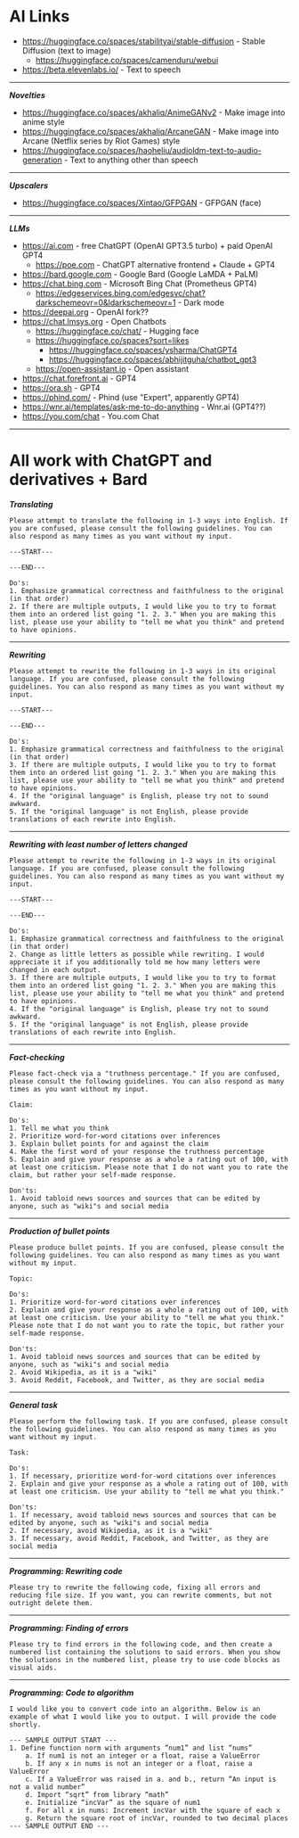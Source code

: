# AI Links

- https://huggingface.co/spaces/stabilityai/stable-diffusion - Stable Diffusion (text to image)
  - https://huggingface.co/spaces/camenduru/webui
- https://beta.elevenlabs.io/ - Text to speech

---

**_Novelties_**

- https://huggingface.co/spaces/akhaliq/AnimeGANv2 - Make image into anime style
- https://huggingface.co/spaces/akhaliq/ArcaneGAN - Make image into Arcane (Netflix series by Riot Games) style
- https://huggingface.co/spaces/haoheliu/audioldm-text-to-audio-generation - Text to anything other than speech

---

**_Upscalers_**

- https://huggingface.co/spaces/Xintao/GFPGAN - GFPGAN (face)

---

**_LLMs_**

- https://ai.com - free ChatGPT (OpenAI GPT3.5 turbo) + paid OpenAI GPT4
  - https://poe.com - ChatGPT alternative frontend + Claude + GPT4
- https://bard.google.com - Google Bard (Google LaMDA + PaLM)
- https://chat.bing.com - Microsoft Bing Chat (Prometheus GPT4)
  - https://edgeservices.bing.com/edgesvc/chat?darkschemeovr=0&ldarkschemeovr=1 - Dark mode
- https://deepai.org - OpenAI fork??
- https://chat.lmsys.org - Open Chatbots
  - https://huggingface.co/chat/ - Hugging face
  - https://huggingface.co/spaces?sort=likes
    - https://huggingface.co/spaces/ysharma/ChatGPT4
    - https://huggingface.co/spaces/abhijitguha/chatbot_gpt3
  - https://open-assistant.io - Open assistant
- https://chat.forefront.ai - GPT4
- https://ora.sh - GPT4
- https://phind.com/ - Phind (use "Expert", apparently GPT4)
- https://wnr.ai/templates/ask-me-to-do-anything - Wnr.ai (GPT4??)
- https://you.com/chat - You.com Chat

---

# All work with ChatGPT and derivatives + Bard

**_Translating_**

```
Please attempt to translate the following in 1-3 ways into English. If you are confused, please consult the following guidelines. You can also respond as many times as you want without my input.

---START---

---END---

Do's:
1. Emphasize grammatical correctness and faithfulness to the original (in that order)
2. If there are multiple outputs, I would like you to try to format them into an ordered list going "1. 2. 3." When you are making this list, please use your ability to "tell me what you think" and pretend to have opinions.
```

---

**_Rewriting_**

```
Please attempt to rewrite the following in 1-3 ways in its original language. If you are confused, please consult the following guidelines. You can also respond as many times as you want without my input.

---START---

---END---

Do's:
1. Emphasize grammatical correctness and faithfulness to the original (in that order)
3. If there are multiple outputs, I would like you to try to format them into an ordered list going "1. 2. 3." When you are making this list, please use your ability to "tell me what you think" and pretend to have opinions.
4. If the "original language" is English, please try not to sound awkward.
5. If the "original language" is not English, please provide translations of each rewrite into English.
```

---

**_Rewriting with least number of letters changed_**

```
Please attempt to rewrite the following in 1-3 ways in its original language. If you are confused, please consult the following guidelines. You can also respond as many times as you want without my input.

---START---

---END---

Do's:
1. Emphasize grammatical correctness and faithfulness to the original (in that order)
2. Change as little letters as possible while rewriting. I would appreciate it if you additionally told me how many letters were changed in each output.
3. If there are multiple outputs, I would like you to try to format them into an ordered list going "1. 2. 3." When you are making this list, please use your ability to "tell me what you think" and pretend to have opinions.
4. If the "original language" is English, please try not to sound awkward.
5. If the "original language" is not English, please provide translations of each rewrite into English.
```

---

**_Fact-checking_**

```
Please fact-check via a "truthness percentage." If you are confused, please consult the following guidelines. You can also respond as many times as you want without my input.

Claim:

Do's:
1. Tell me what you think
2. Prioritize word-for-word citations over inferences
3. Explain bullet points for and against the claim
4. Make the first word of your response the truthness percentage
5. Explain and give your response as a whole a rating out of 100, with at least one criticism. Please note that I do not want you to rate the claim, but rather your self-made response.

Don'ts:
1. Avoid tabloid news sources and sources that can be edited by anyone, such as "wiki"s and social media
```

---

**_Production of bullet points_**

```
Please produce bullet points. If you are confused, please consult the following guidelines. You can also respond as many times as you want without my input.

Topic:

Do's:
1. Prioritize word-for-word citations over inferences
2. Explain and give your response as a whole a rating out of 100, with at least one criticism. Use your ability to "tell me what you think." Please note that I do not want you to rate the topic, but rather your self-made response.

Don'ts:
1. Avoid tabloid news sources and sources that can be edited by anyone, such as "wiki"s and social media
2. Avoid Wikipedia, as it is a "wiki"
3. Avoid Reddit, Facebook, and Twitter, as they are social media
```

---

**_General task_**

```
Please perform the following task. If you are confused, please consult the following guidelines. You can also respond as many times as you want without my input.

Task: 

Do's:
1. If necessary, prioritize word-for-word citations over inferences
2. Explain and give your response as a whole a rating out of 100, with at least one criticism. Use your ability to "tell me what you think."

Don'ts:
1. If necessary, avoid tabloid news sources and sources that can be edited by anyone, such as "wiki"s and social media
2. If necessary, avoid Wikipedia, as it is a "wiki"
3. If necessary, avoid Reddit, Facebook, and Twitter, as they are social media
```

---

**_Programming: Rewriting code_**

```
Please try to rewrite the following code, fixing all errors and reducing file size. If you want, you can rewrite comments, but not outright delete them.
```

---

**_Programming: Finding of errors_**

```
Please try to find errors in the following code, and then create a numbered list containing the solutions to said errors. When you show the solutions in the numbered list, please try to use code blocks as visual aids.
```

---

**_Programming: Code to algorithm_**

```
I would like you to convert code into an algorithm. Below is an example of what I would like you to output. I will provide the code shortly.

--- SAMPLE OUTPUT START ---
1. Define function norm with arguments “num1” and list “nums”
    a. If num1 is not an integer or a float, raise a ValueError
    b. If any x in nums is not an integer or a float, raise a ValueError
    c. If a ValueError was raised in a. and b., return “An input is not a valid number”
    d. Import “sqrt” from library “math”
    e. Initialize “incVar” as the square of num1
    f. For all x in nums: Increment incVar with the square of each x
    g. Return the square root of incVar, rounded to two decimal places
--- SAMPLE OUTPUT END ---
```
